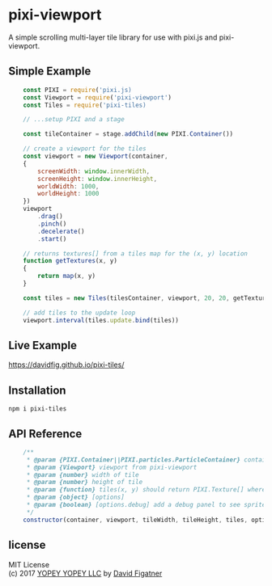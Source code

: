 # pixi-viewport
A simple scrolling multi-layer tile library for use with pixi.js and pixi-viewport.

## Simple Example
```js
    const PIXI = require('pixi.js)
    const Viewport = require('pixi-viewport')
    const Tiles = require('pixi-tiles)

    // ...setup PIXI and a stage 

    const tileContainer = stage.addChild(new PIXI.Container())

    // create a viewport for the tiles
    const viewport = new Viewport(container, 
    {
        screenWidth: window.innerWidth,
        screenHeight: window.innerHeight,
        worldWidth: 1000,
        worldHeight: 1000
    })
    viewport
        .drag()
        .pinch()
        .decelerate()
        .start()

    // returns textures[] from a tiles map for the (x, y) location
    function getTextures(x, y)
    {
        return map(x, y)
    }

    const tiles = new Tiles(tilesContainer, viewport, 20, 20, getTextures)

    // add tiles to the update loop
    viewport.interval(tiles.update.bind(tiles))
```

## Live Example
https://davidfig.github.io/pixi-tiles/

## Installation

    npm i pixi-tiles

## API Reference
```js
    /**
     * @param {PIXI.Container||PIXI.particles.ParticleContainer} container to hold the tiles
     * @param {Viewport} viewport from pixi-viewport
     * @param {number} width of tile
     * @param {number} height of tile
     * @param {function} tiles(x, y) should return PIXI.Texture[] where (x, y) is the coordinates in the tile map (i.e., the world coordinates divided by the tile's width/height)
     * @param {object} [options]
     * @param {boolean} [options.debug] add a debug panel to see sprite usage
     */
    constructor(container, viewport, tileWidth, tileHeight, tiles, options)
```
## license  
MIT License  
(c) 2017 [YOPEY YOPEY LLC](https://yopeyopey.com/) by [David Figatner](https://twitter.com/yopey_yopey/)
